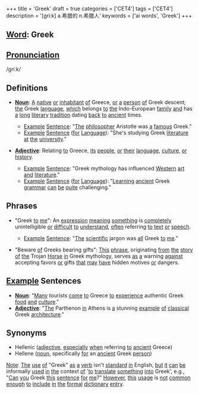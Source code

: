 +++
title = 'Greek'
draft = true
categories = ['CET4']
tags = ['CET4']
description = '[griːk] a.希腊的 n.希腊人'
keywords = ['ai words', 'Greek']
+++

## [Word](/en/post/word/): Greek

## [Pronunciation](/en/post/pronunciation/)
/ɡriːk/

## Definitions
- **[Noun](/en/post/noun/)**: [A](/en/post/a/) [native](/en/post/native/) [or](/en/post/or/) [inhabitant](/en/post/inhabitant/) [of](/en/post/of/) Greece, [or](/en/post/or/) [a](/en/post/a/) [person](/en/post/person/) [of](/en/post/of/) Greek descent; [the](/en/post/the/) Greek [language](/en/post/language/), [which](/en/post/which/) belongs [to](/en/post/to/) [the](/en/post/the/) Indo-European [family](/en/post/family/) [and](/en/post/and/) has [a](/en/post/a/) [long](/en/post/long/) [literary](/en/post/literary/) [tradition](/en/post/tradition/) dating [back](/en/post/back/) [to](/en/post/to/) [ancient](/en/post/ancient/) times.
  - [Example](/en/post/example/) [Sentence](/en/post/sentence/): "[The](/en/post/the/) [philosopher](/en/post/philosopher/) Aristotle was [a](/en/post/a/) [famous](/en/post/famous/) Greek."
  - [Example](/en/post/example/) [Sentence](/en/post/sentence/) ([for](/en/post/for/) [Language](/en/post/language/)): "She's studying Greek [literature](/en/post/literature/) [at](/en/post/at/) [the](/en/post/the/) [university](/en/post/university/)."

- **[Adjective](/en/post/adjective/)**: Relating [to](/en/post/to/) Greece, [its](/en/post/its/) [people](/en/post/people/), [or](/en/post/or/) [their](/en/post/their/) [language](/en/post/language/), [culture](/en/post/culture/), [or](/en/post/or/) [history](/en/post/history/).
  - [Example](/en/post/example/) [Sentence](/en/post/sentence/): "Greek mythology has influenced [Western](/en/post/western/) [art](/en/post/art/) [and](/en/post/and/) [literature](/en/post/literature/)."
  - [Example](/en/post/example/) [Sentence](/en/post/sentence/) ([for](/en/post/for/) [Language](/en/post/language/)): "[Learning](/en/post/learning/) [ancient](/en/post/ancient/) Greek [grammar](/en/post/grammar/) [can](/en/post/can/) [be](/en/post/be/) [quite](/en/post/quite/) challenging."

## Phrases
- "Greek [to](/en/post/to/) [me](/en/post/me/)": An [expression](/en/post/expression/) [meaning](/en/post/meaning/) [something](/en/post/something/) is [completely](/en/post/completely/) unintelligible [or](/en/post/or/) [difficult](/en/post/difficult/) [to](/en/post/to/) [understand](/en/post/understand/), [often](/en/post/often/) referring [to](/en/post/to/) [text](/en/post/text/) [or](/en/post/or/) [speech](/en/post/speech/).
  - [Example](/en/post/example/) [Sentence](/en/post/sentence/): "[The](/en/post/the/) [scientific](/en/post/scientific/) jargon was [all](/en/post/all/) Greek [to](/en/post/to/) [me](/en/post/me/)."

- "Beware [of](/en/post/of/) Greeks bearing gifts": [This](/en/post/this/) [phrase](/en/post/phrase/), originating [from](/en/post/from/) [the](/en/post/the/) [story](/en/post/story/) [of](/en/post/of/) [the](/en/post/the/) Trojan [Horse](/en/post/horse/) [in](/en/post/in/) Greek mythology, serves [as](/en/post/as/) [a](/en/post/a/) warning [against](/en/post/against/) accepting favors [or](/en/post/or/) gifts [that](/en/post/that/) [may](/en/post/may/) [have](/en/post/have/) hidden motives [or](/en/post/or/) dangers.
  
## [Example](/en/post/example/) Sentences
- **[Noun](/en/post/noun/)**: "[Many](/en/post/many/) tourists [come](/en/post/come/) [to](/en/post/to/) Greece [to](/en/post/to/) [experience](/en/post/experience/) authentic Greek [food](/en/post/food/) [and](/en/post/and/) [culture](/en/post/culture/)."
- **[Adjective](/en/post/adjective/)**: "[The](/en/post/the/) Parthenon [in](/en/post/in/) Athens is [a](/en/post/a/) stunning [example](/en/post/example/) [of](/en/post/of/) [classical](/en/post/classical/) Greek [architecture](/en/post/architecture/)."

## Synonyms
- Hellenic ([adjective](/en/post/adjective/), [especially](/en/post/especially/) [when](/en/post/when/) referring [to](/en/post/to/) [ancient](/en/post/ancient/) Greece)
- Hellene ([noun](/en/post/noun/), specifically [for](/en/post/for/) an [ancient](/en/post/ancient/) Greek [person](/en/post/person/)) 

[Note](/en/post/note/): [The](/en/post/the/) [use](/en/post/use/) [of](/en/post/of/) "Greek" [as](/en/post/as/) [a](/en/post/a/) [verb](/en/post/verb/) isn't [standard](/en/post/standard/) [in](/en/post/in/) English, [but](/en/post/but/) [it](/en/post/it/) [can](/en/post/can/) [be](/en/post/be/) informally [used](/en/post/used/) [in](/en/post/in/) [the](/en/post/the/) context [of](/en/post/of/) '[to](/en/post/to/) [translate](/en/post/translate/) [something](/en/post/something/) [into](/en/post/into/) Greek', e.g., "[Can](/en/post/can/) [you](/en/post/you/) Greek [this](/en/post/this/) [sentence](/en/post/sentence/) [for](/en/post/for/) [me](/en/post/me/)?" [However](/en/post/however/), [this](/en/post/this/) [usage](/en/post/usage/) is [not](/en/post/not/) [common](/en/post/common/) [enough](/en/post/enough/) [to](/en/post/to/) [include](/en/post/include/) [in](/en/post/in/) [the](/en/post/the/) [formal](/en/post/formal/) [dictionary](/en/post/dictionary/) [entry](/en/post/entry/).
